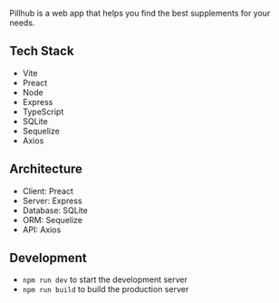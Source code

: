 Pillhub is a web app that helps you find the best supplements for your needs.

## Tech Stack

- Vite
- Preact
- Node
- Express
- TypeScript
- SQLite
- Sequelize
- Axios

## Architecture

- Client: Preact
- Server: Express
- Database: SQLite
- ORM: Sequelize
- API: Axios

## Development

- `npm run dev` to start the development server
- `npm run build` to build the production server
